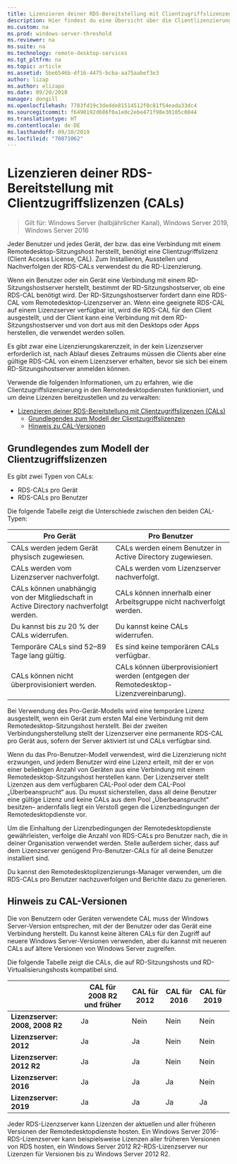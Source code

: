 ```yaml
---
title: Lizenzieren deiner RDS-Bereitstellung mit Clientzugriffslizenzen (CALs)
description: Hier findest du eine Übersicht über die Clientlizenzierung in den Remotedesktopdiensten.
ms.custom: na
ms.prod: windows-server-threshold
ms.reviewer: na
ms.suite: na
ms.technology: remote-desktop-services
ms.tgt_pltfrm: na
ms.topic: article
ms.assetid: 5be6546b-df16-4475-bcba-aa75aabef3e3
author: lizap
ms.author: elizapo
ms.date: 09/20/2018
manager: dongill
ms.openlocfilehash: 7783fd19c3dedde81514512f0c81f54eada33dc4
ms.sourcegitcommit: f6490192d686f0a1e0c2ebe471f98e30105c0844
ms.translationtype: HT
ms.contentlocale: de-DE
ms.lasthandoff: 09/10/2019
ms.locfileid: "70871062"
---
```

# <a name="license-your-rds-deployment-with-client-access-licenses-cals"></a>Lizenzieren deiner RDS-Bereitstellung mit Clientzugriffslizenzen (CALs)

>Gilt für: Windows Server (halbjährlicher Kanal), Windows Server 2019, Windows Server 2016

Jeder Benutzer und jedes Gerät, der bzw. das eine Verbindung mit einem Remotedesktop-Sitzungshost herstellt, benötigt eine Clientzugriffslizenz (Client Access License, CAL). Zum Installieren, Ausstellen und Nachverfolgen der RDS-CALs verwendest du die RD-Lizenzierung.  

Wenn ein Benutzer oder ein Gerät eine Verbindung mit einem RD-Sitzungshostserver herstellt, bestimmt der RD-Sitzungshostserver, ob eine RDS-CAL benötigt wird. Der RD-Sitzungshostserver fordert dann eine RDS-CAL vom Remotedesktop-Lizenzserver an. Wenn eine geeignete RDS-CAL auf einem Lizenzserver verfügbar ist, wird die RDS-CAL für den Client ausgestellt, und der Client kann eine Verbindung mit dem RD-Sitzungshostserver und von dort aus mit den Desktops oder Apps herstellen, die verwendet werden sollen.

Es gibt zwar eine Lizenzierungskarenzzeit, in der kein Lizenzserver erforderlich ist, nach Ablauf dieses Zeitraums müssen die Clients aber eine gültige RDS-CAL von einem Lizenzserver erhalten, bevor sie sich bei einem RD-Sitzungshostserver anmelden können.

Verwende die folgenden Informationen, um zu erfahren, wie die Clientzugriffslizenzierung in den Remotedesktopdiensten funktioniert, und um deine Lizenzen bereitzustellen und zu verwalten:

- [Lizenzieren deiner RDS-Bereitstellung mit Clientzugriffslizenzen (CALs)](#license-your-rds-deployment-with-client-access-licenses-cals)
  - [Grundlegendes zum Modell der Clientzugriffslizenzen](#understanding-the-cals-model)
  - [Hinweis zu CAL-Versionen](#note-about-cal-versions)

## <a name="understanding-the-cals-model"></a>Grundlegendes zum Modell der Clientzugriffslizenzen

Es gibt zwei Typen von CALs:

- RDS-CALs pro Gerät
- RDS-CALs pro Benutzer

Die folgende Tabelle zeigt die Unterschiede zwischen den beiden CAL-Typen:

| Pro Gerät                                                     | Pro Benutzer                                                                         |
|----------------------------------------------------------------|----------------------------------------------------------------------------------|
| CALs werden jedem Gerät physisch zugewiesen.                   | CALs werden einem Benutzer in Active Directory zugewiesen.                                 |
| CALs werden vom Lizenzserver nachverfolgt.                        | CALs werden vom Lizenzserver nachverfolgt.                                          |
| CALs können unabhängig von der Mitgliedschaft in Active Directory nachverfolgt werden. | CALs können innerhalb einer Arbeitsgruppe nicht nachverfolgt werden.                                       |
| Du kannst bis zu 20 % der CALs widerrufen.                              | Du kannst keine CALs widerrufen.                                                      |
| Temporäre CALs sind 52–89 Tage lang gültig.                       | Es sind keine temporären CALs verfügbar.                                                |
| CALs können nicht überprovisioniert werden.                                  | CALs können überprovisioniert werden (entgegen der Remotedesktop-Lizenzvereinbarung). |

Bei Verwendung des Pro-Gerät-Modells wird eine temporäre Lizenz ausgestellt, wenn ein Gerät zum ersten Mal eine Verbindung mit dem Remotedesktop-Sitzungshost herstellt. Bei der zweiten Verbindungsherstellung stellt der Lizenzserver eine permanente RDS-CAL pro Gerät aus, sofern der Server aktiviert ist und CALs verfügbar sind.

Wenn du das Pro-Benutzer-Modell verwendest, wird die Lizenzierung nicht erzwungen, und jedem Benutzer wird eine Lizenz erteilt, mit der er von einer beliebigen Anzahl von Geräten aus eine Verbindung mit einem Remotedesktop-Sitzungshost herstellen kann. Der Lizenzserver stellt Lizenzen aus dem verfügbaren CAL-Pool oder dem CAL-Pool „Überbeansprucht“ aus. Du musst sicherstellen, dass all deine Benutzer eine gültige Lizenz und keine CALs aus dem Pool „Überbeansprucht“ besitzen– andernfalls liegt ein Verstoß gegen die Lizenzbedingungen der Remotedesktopdienste vor.

Um die Einhaltung der Lizenzbedingungen der Remotedesktopdienste gewährleisten, verfolge die Anzahl von RDS-CALs pro Benutzer nach, die in deiner Organisation verwendet werden. Stelle außerdem sicher, dass auf dem Lizenzserver genügend Pro-Benutzer-CALs für all deine Benutzer installiert sind.

Du kannst den Remotedesktoplizenzierungs-Manager verwenden, um die RDS-CALs pro Benutzer nachzuverfolgen und Berichte dazu zu generieren.

## <a name="note-about-cal-versions"></a>Hinweis zu CAL-Versionen

Die von Benutzern oder Geräten verwendete CAL muss der Windows Server-Version entsprechen, mit der der Benutzer oder das Gerät eine Verbindung herstellt. Du kannst keine älteren CALs für den Zugriff auf neuere Windows Server-Versionen verwenden, aber du kannst mit neueren CALs auf ältere Versionen von Windows Server zugreifen.

Die folgende Tabelle zeigt die CALs, die auf RD-Sitzungshosts und RD-Virtualisierungshosts kompatibel sind.

|                  |CAL für 2008 R2 und früher|CAL für 2012|CAL für 2016|CAL für 2019|
|---------------------------------|--------|--------|--------|--------|
| **Lizenzserver: 2008, 2008 R2**| Ja    | Nein     | Nein     | Nein     |
| **Lizenzserver: 2012**         | Ja    | Ja    | Nein     | Nein     |
| **Lizenzserver: 2012 R2**      | Ja    | Ja    | Nein     | Nein     |
| **Lizenzserver: 2016**         | Ja    | Ja    | Ja    | Nein     |
| **Lizenzserver: 2019**         | Ja    | Ja    | Ja    | Ja    |

Jeder RDS-Lizenzserver kann Lizenzen der aktuellen und aller früheren Versionen der Remotedesktopdienste hosten. Ein Windows Server 2016-RDS-Lizenzserver kann beispielsweise Lizenzen aller früheren Versionen von RDS hosten, ein Windows Server 2012 R2-RDS-Lizenzserver nur Lizenzen für Versionen bis zu Windows Server 2012 R2.

